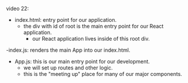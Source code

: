 video 22:

- index.html: entry point for our application.
  - the div with id of root is the main entry point for our React application.
    - our React application lives inside of this root div.

-index.js: renders the main App into our index.html.

- App.js: this is our main entry point for our development.
  - we will set up routes and other logic.
  - this is the "meeting up" place for many of our major components.
